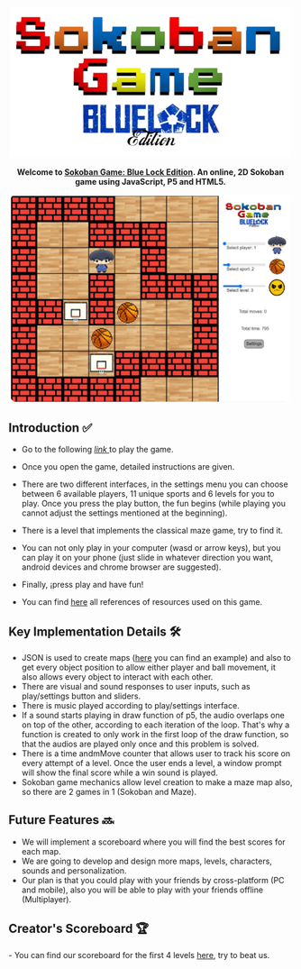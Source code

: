 <p align="center">
  <img width="500" src="https://github.com/cmartinezbo/POO-UNAL/blob/main/Sokoban/GitHub%20Resources/titleGitHub.png"/>
</p>

<p align="center">
  <strong>Welcome to <a href="https://sokoban.poo-un.repl.co/"> Sokoban Game: Blue Lock Edition</a>. An online, 2D Sokoban game using JavaScript, P5 and HTML5.</strong>
</p>

<p align="center">
  <img width="500" alt="Game screenshot" src="https://github.com/cmartinezbo/POO-UNAL/blob/main/Sokoban/GitHub%20Resources/image.png">
</p>

 <h2> Introduction ✅</h2>
 
  - Go to the following <a href="https://sokoban.poo-un.repl.co/"> <em> link </em> </a> to play the game.
  
  - Once you open the game, detailed instructions are given.
  
  - There are two different interfaces, in the settings menu you can choose between 6 available players, 11 unique sports and 6 levels for you to play. Once you press the play button, the fun begins (while playing you cannot adjust the settings mentioned at the beginning). 
  
  - There is a level that implements the classical maze game, try to find it.
  
  - You can not only play in your computer (wasd or arrow keys), but you can play it on your phone (just slide in whatever direction you want, android devices and chrome browser are suggested).
  
  - Finally, ¡press play and have fun!


- You can find <a href="https://github.com/cmartinezbo/POO-UNAL/blob/main/Sokoban/GitHub%20Resources/References.md">here</a> all references of resources used on this game.

 <h2> Key Implementation Details 🛠</h2>
 
  - JSON is used to create maps (<a href="https://github.com/cmartinezbo/POO-UNAL/blob/main/Sokoban/Resources/Maps/map1.json">here</a> you can find an example) and also to get every object position to allow either player and ball movement, it also allows every object to interact with each other.
  - There are visual and sound responses to user inputs, such as play/settings button and sliders.
  - There is music played according to play/settings interface.
  - If a sound starts playing in draw function of p5, the audio overlaps one on top of the other, according to each iteration of the loop. That's why a function is created to only work in the first loop of the draw function, so that the audios are played only once and this problem is solved.
  - There is a time andmMove counter that allows user to track his score on every attempt of a level. Once the user ends a level, a window prompt will show the final score while a win sound is played. 
  - Sokoban game mechanics allow level creation to make a maze map also, so there are 2 games in 1 (Sokoban and Maze).


 <h2> Future Features 🔜</h2>
 
  - We will implement a scoreboard where you will find the best scores for each map.
  - We are going to develop and design more maps, levels, characters, sounds and personalization.
  - Our plan is that you could play with your friends by cross-platform (PC and mobile), also you will be able to play with your friends offline (Multiplayer).


 <h2> Creator's Scoreboard 🏆</h2>
  - You can find our scoreboard for the first 4 levels <a href="https://github.com/cmartinezbo/POO-UNAL/blob/main/Sokoban/Creator's Scoreboard">here</a>, try to beat us.


